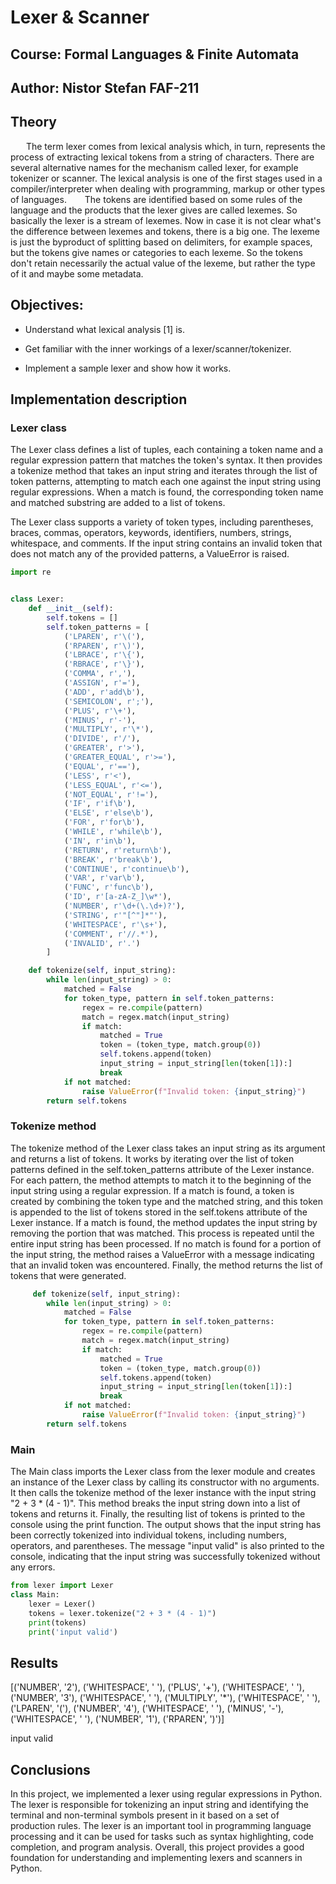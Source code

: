 # Lexer & Scanner
## Course: Formal Languages & Finite Automata
## Author: Nistor Stefan FAF-211





## Theory
    The term lexer comes from lexical analysis which, in turn, represents the process of extracting lexical tokens from a string of characters. There are several alternative names for the mechanism called lexer, for example tokenizer or scanner. The lexical analysis is one of the first stages used in a compiler/interpreter when dealing with programming, markup or other types of languages.     The tokens are identified based on some rules of the language and the products that the lexer gives are called lexemes. So basically the lexer is a stream of lexemes. Now in case it is not clear what's the difference between lexemes and tokens, there is a big one. The lexeme is just the byproduct of splitting based on delimiters, for example spaces, but the tokens give names or categories to each lexeme. So the tokens don't retain necessarily the actual value of the lexeme, but rather the type of it and maybe some metadata.

## Objectives:
- Understand what lexical analysis [1] is.

- Get familiar with the inner workings of a lexer/scanner/tokenizer.

- Implement a sample lexer and show how it works.
  

## Implementation description
### Lexer class
The Lexer class defines a list of tuples, each containing a token name and a regular expression pattern that matches the token's syntax. It then provides a tokenize method that takes an input string and iterates through the list of token patterns, attempting to match each one against the input string using regular expressions. When a match is found, the corresponding token name and matched substring are added to a list of tokens.

The Lexer class supports a variety of token types, including parentheses, braces, commas, operators, keywords, identifiers, numbers, strings, whitespace, and comments. If the input string contains an invalid token that does not match any of the provided patterns, a ValueError is raised.

```python
import re


class Lexer:
    def __init__(self):
        self.tokens = []
        self.token_patterns = [
            ('LPAREN', r'\('),
            ('RPAREN', r'\)'),
            ('LBRACE', r'\{'),
            ('RBRACE', r'\}'),
            ('COMMA', r','),
            ('ASSIGN', r'='),
            ('ADD', r'add\b'),
            ('SEMICOLON', r';'),
            ('PLUS', r'\+'),
            ('MINUS', r'-'),
            ('MULTIPLY', r'\*'),
            ('DIVIDE', r'/'),
            ('GREATER', r'>'),
            ('GREATER_EQUAL', r'>='),
            ('EQUAL', r'=='),
            ('LESS', r'<'),
            ('LESS_EQUAL', r'<='),
            ('NOT_EQUAL', r'!='),
            ('IF', r'if\b'),
            ('ELSE', r'else\b'),
            ('FOR', r'for\b'),
            ('WHILE', r'while\b'),
            ('IN', r'in\b'),
            ('RETURN', r'return\b'),
            ('BREAK', r'break\b'),
            ('CONTINUE', r'continue\b'),
            ('VAR', r'var\b'),
            ('FUNC', r'func\b'),
            ('ID', r'[a-zA-Z_]\w*'),
            ('NUMBER', r'\d+(\.\d+)?'),
            ('STRING', r'"[^"]*"'),
            ('WHITESPACE', r'\s+'),
            ('COMMENT', r'//.*'),
            ('INVALID', r'.')
        ]

    def tokenize(self, input_string):
        while len(input_string) > 0:
            matched = False
            for token_type, pattern in self.token_patterns:
                regex = re.compile(pattern)
                match = regex.match(input_string)
                if match:
                    matched = True
                    token = (token_type, match.group(0))
                    self.tokens.append(token)
                    input_string = input_string[len(token[1]):]
                    break
            if not matched:
                raise ValueError(f"Invalid token: {input_string}")
        return self.tokens

```
### Tokenize method
The tokenize method of the Lexer class takes an input string as its argument and returns a list of tokens.
It works by iterating over the list of token patterns defined in the self.token_patterns attribute of the Lexer instance. For each pattern, the method attempts to match it to the beginning of the input string using a regular expression. If a match is found, a token is created by combining the token type and the matched string, and this token is appended to the list of tokens stored in the self.tokens attribute of the Lexer instance.
If a match is found, the method updates the input string by removing the portion that was matched. This process is repeated until the entire input string has been processed.
If no match is found for a portion of the input string, the method raises a ValueError with a message indicating that an invalid token was encountered.
Finally, the method returns the list of tokens that were generated.
```python
     def tokenize(self, input_string):
        while len(input_string) > 0:
            matched = False
            for token_type, pattern in self.token_patterns:
                regex = re.compile(pattern)
                match = regex.match(input_string)
                if match:
                    matched = True
                    token = (token_type, match.group(0))
                    self.tokens.append(token)
                    input_string = input_string[len(token[1]):]
                    break
            if not matched:
                raise ValueError(f"Invalid token: {input_string}")
        return self.tokens
```
### Main
The Main class imports the Lexer class from the lexer module and creates an instance of the Lexer class by calling its constructor with no arguments. It then calls the tokenize method of the lexer instance with the input string "2 + 3 * (4 - 1)". This method breaks the input string down into a list of tokens and returns it. Finally, the resulting list of tokens is printed to the console using the print function. The output shows that the input string has been correctly tokenized into individual tokens, including numbers, operators, and parentheses. The message "input valid" is also printed to the console, indicating that the input string was successfully tokenized without any errors.
```python
from lexer import Lexer
class Main:
    lexer = Lexer()
    tokens = lexer.tokenize("2 + 3 * (4 - 1)")
    print(tokens)
    print('input valid')
```



## Results
[('NUMBER', '2'), ('WHITESPACE', ' '), ('PLUS', '+'), ('WHITESPACE', ' '), ('NUMBER', '3'), ('WHITESPACE', ' '), ('MULTIPLY', '*'), ('WHITESPACE', ' '), ('LPAREN', '('), ('NUMBER', '4'), ('WHITESPACE', ' '), ('MINUS', '-'), ('WHITESPACE', ' '), ('NUMBER', '1'), ('RPAREN', ')')]

input valid
## Conclusions
In this project, we implemented a lexer  using regular expressions in Python. The lexer is responsible for tokenizing an input string and identifying the terminal and non-terminal symbols present in it based on a set of production rules.  The  lexer is an important tool in programming language processing and it can be used for tasks such as syntax highlighting, code completion, and program analysis. Overall, this project provides a good foundation for understanding and implementing lexers and scanners in Python.